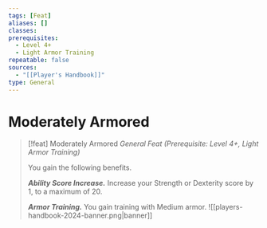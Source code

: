 ```yaml
---
tags: [Feat]
aliases: []
classes: 
prerequisites:
  - Level 4+
  - Light Armor Training
repeatable: false
sources:
  - "[[Player's Handbook]]"
type: General
---
```

# Moderately Armored
>[!feat] Moderately Armored
>_General Feat (Prerequisite: Level 4+, Light Armor Training)_
>
>You gain the following benefits.
>
>**_Ability Score Increase._** Increase your Strength or Dexterity score by 1, to a maximum of 20.
>
>**_Armor Training._** You gain training with Medium armor.
![[players-handbook-2024-banner.png|banner]]